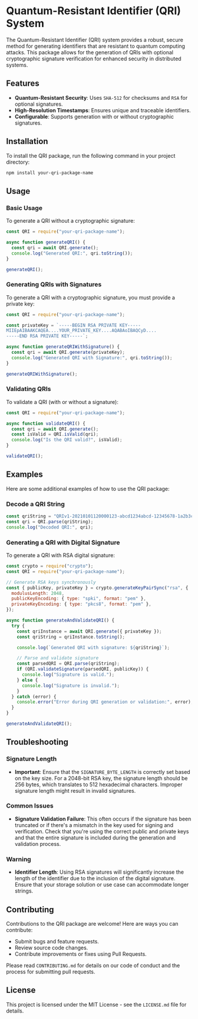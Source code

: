 # Quantum-Resistant Identifier (QRI) System

The Quantum-Resistant Identifier (QRI) system provides a robust, secure method for generating identifiers that are resistant to quantum computing attacks. This package allows for the generation of QRIs with optional cryptographic signature verification for enhanced security in distributed systems.

## Features

- **Quantum-Resistant Security**: Uses `SHA-512` for checksums and `RSA` for optional signatures.
- **High-Resolution Timestamps**: Ensures unique and traceable identifiers.
- **Configurable**: Supports generation with or without cryptographic signatures.

## Installation

To install the QRI package, run the following command in your project directory:

```bash
npm install your-qri-package-name
```

## Usage

### Basic Usage

To generate a QRI without a cryptographic signature:

```javascript
const QRI = require("your-qri-package-name");

async function generateQRI() {
  const qri = await QRI.generate();
  console.log("Generated QRI:", qri.toString());
}

generateQRI();
```

### Generating QRIs with Signatures

To generate a QRI with a cryptographic signature, you must provide a private key:

```javascript
const QRI = require("your-qri-package-name");

const privateKey = `-----BEGIN RSA PRIVATE KEY-----
MIIEpAIBAAKCAQEA....YOUR_PRIVATE_KEY....AQABAoIBAQCyD....
-----END RSA PRIVATE KEY-----`;

async function generateQRIWithSignature() {
  const qri = await QRI.generate(privateKey);
  console.log("Generated QRI with Signature:", qri.toString());
}

generateQRIWithSignature();
```

### Validating QRIs

To validate a QRI (with or without a signature):

```javascript
const QRI = require("your-qri-package-name");

async function validateQRI() {
  const qri = await QRI.generate();
  const isValid = QRI.isValid(qri);
  console.log("Is the QRI valid?", isValid);
}

validateQRI();
```

## Examples

Here are some additional examples of how to use the QRI package:

### Decode a QRI String

```javascript
const qriString = "QRIv1-20210101120000123-abcd1234abcd-12345678-1a2b3c";
const qri = QRI.parse(qriString);
console.log("Decoded QRI:", qri);
```

### Generating a QRI with Digital Signature

To generate a QRI with RSA digital signature:

```javascript
const crypto = require("crypto");
const QRI = require("your-qri-package-name");

// Generate RSA keys synchronously
const { publicKey, privateKey } = crypto.generateKeyPairSync("rsa", {
  modulusLength: 2048,
  publicKeyEncoding: { type: "spki", format: "pem" },
  privateKeyEncoding: { type: "pkcs8", format: "pem" },
});

async function generateAndValidateQRI() {
  try {
    const qriInstance = await QRI.generate({ privateKey });
    const qriString = qriInstance.toString();

    console.log(`Generated QRI with signature: ${qriString}`);

    // Parse and validate signature
    const parsedQRI = QRI.parse(qriString);
    if (QRI.validateSignature(parsedQRI, publicKey)) {
      console.log("Signature is valid.");
    } else {
      console.log("Signature is invalid.");
    }
  } catch (error) {
    console.error("Error during QRI generation or validation:", error);
  }
}

generateAndValidateQRI();
```

## Troubleshooting

### Signature Length

- **Important**: Ensure that the `SIGNATURE_BYTE_LENGTH` is correctly set based on the key size. For a 2048-bit RSA key, the signature length should be 256 bytes, which translates to 512 hexadecimal characters. Improper signature length might result in invalid signatures.

### Common Issues

- **Signature Validation Failure**: This often occurs if the signature has been truncated or if there's a mismatch in the key used for signing and verification. Check that you're using the correct public and private keys and that the entire signature is included during the generation and validation process.

### Warning

- **Identifier Length**: Using RSA signatures will significantly increase the length of the identifier due to the inclusion of the digital signature. Ensure that your storage solution or use case can accommodate longer strings.

## Contributing

Contributions to the QRI package are welcome! Here are ways you can contribute:

- Submit bugs and feature requests.
- Review source code changes.
- Contribute improvements or fixes using Pull Requests.

Please read `CONTRIBUTING.md` for details on our code of conduct and the process for submitting pull requests.

## License

This project is licensed under the MIT License - see the `LICENSE.md` file for details.
